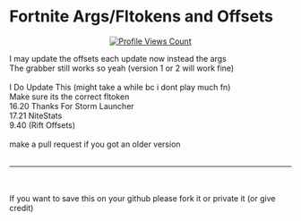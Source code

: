 # Fortnite Args/Fltokens and Offsets
<a href="https://github.com/zinx-YT">
  <p align="center">
    <img src="https://komarev.com/ghpvc/?username=zinx-YT" alt="Profile Views Count">
  </p>
</a>

I may update the offsets each update now instead the args
<br>
The grabber still works so yeah (version 1 or 2 will work fine)
<br><br>
I Do Update This (might take a while bc i dont play much fn)
<br>
Make sure its the correct fltoken
<br>
16.20 Thanks For Storm Launcher
<br>
17.21 NiteStats
<br>
9.40 (Rift Offsets)
<br><br>
make a pull request if you got an older version
<br><br>
- - - - - - - - - - - - - -
<br><br>
If you want to save this on your github please fork it or private it (or give credit)
